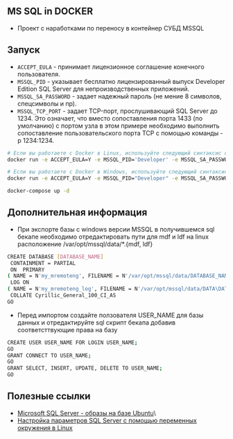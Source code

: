 ## MS SQL in DOCKER
- Проект с наработками по переносу в контейнер СУБД MSSQL

## Запуск

* ``ACCEPT_EULA`` - принимает лицензионное соглашение конечного пользователя.
* ``MSSQL_PID`` - указывает бесплатно лицензированный выпуск Developer Edition SQL Server для непроизводственных приложений.
* `MSSQL_SA_PASSWORD` - задает надежный пароль (не мение 8 символов, спецсимволы и пр).
* `MSSQL_TCP_PORT` - задает TCP-порт, прослушивающий SQL Server до 1234. Это означает, что вместо сопоставления порта 1433 (по умолчанию) с портом узла в этом примере необходимо выполнить сопоставление пользовательского порта TCP с помощью команды -p 1234:1234.

```bash
# Если вы работаете с Docker в Linux, используйте следующий синтаксис с одинарными кавычками
docker run -e ACCEPT_EULA=Y -e MSSQL_PID='Developer' -e MSSQL_SA_PASSWORD='P@ssw0rd12345' -e MSSQL_TCP_PORT=1433 -p 1433:1433 -d mcr.microsoft.com/mssql/server:2017-CU29-GDR1-ubuntu-16.04
```

```bash
# Если вы работаете с Docker в Windows, используйте следующий синтаксис с двойными кавычками
docker run -e ACCEPT_EULA=Y -e MSSQL_PID="Developer" -e MSSQL_SA_PASSWORD="P@ssw0rd12345" -e MSSQL_TCP_PORT=1433 -p 1433:1433 -d mcr.microsoft.com/mssql/server:2017-CU29-GDR1-ubuntu-16.04
```

```bash
docker-compose up -d
```

## Дополнительная информация

- При экспорте базы с windows версии MSSQL в получившемся sql бекапе необходимо отредактировать пути для mdf и ldf на linux расположение /var/opt/mssql/data/*.{mdf, ldf}
```bash
CREATE DATABASE [DATABASE_NAME]
 CONTAINMENT = PARTIAL
 ON  PRIMARY 
( NAME = N'my_mremoteng', FILENAME = N'/var/opt/mssql/data/DATABASE_NAME.mdf' , SIZE = 8192KB , MAXSIZE = UNLIMITED, FILEGROWTH = 65536KB )
 LOG ON 
( NAME = N'my_mremoteng_log', FILENAME = N'/var/opt/mssql/data/DATA\DATABASE_NAME.ldf' , SIZE = 270336KB , MAXSIZE = 2048GB , FILEGROWTH = 65536KB )
 COLLATE Cyrillic_General_100_CI_AS
GO
```

- Перед импортом создайте ползователя USER_NAME для базы данных и отредактируйте sql скрипт бекапа добавив соответсттвующие права на базу
```bash
CREATE USER USER_NAME FOR LOGIN USER_NAME;
GO
GRANT CONNECT TO USER_NAME;
GO
GRANT SELECT, INSERT, UPDATE, DELETE TO USER_NAME;
GO
```

## Полезные ссылки
- [Microsoft SQL Server - образы на базе Ubuntu](https://hub.docker.com/_/microsoft-mssql-server)\
- [Настройка параметров SQL Server с помощью переменных окружения в Linux](https://learn.microsoft.com/en-us/sql/linux/sql-server-linux-configure-environment-variables?view=sql-server-2017)